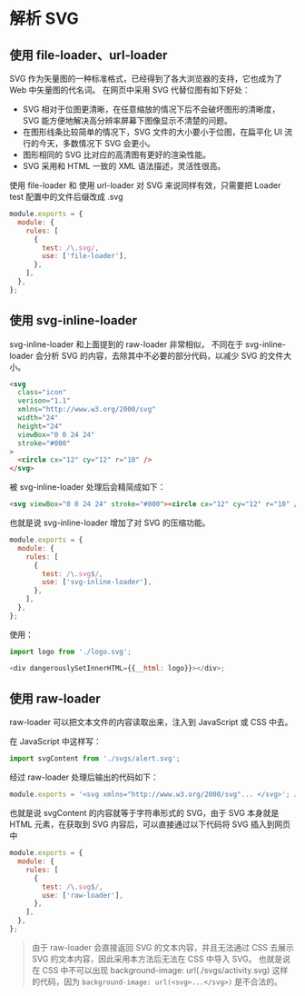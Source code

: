 # 解析 SVG

## 使用 file-loader、url-loader

SVG 作为矢量图的一种标准格式，已经得到了各大浏览器的支持，它也成为了 Web 中矢量图的代名词。 在网页中采用 SVG 代替位图有如下好处：

- SVG 相对于位图更清晰，在任意缩放的情况下后不会破坏图形的清晰度，SVG 能方便地解决高分辨率屏幕下图像显示不清楚的问题。
- 在图形线条比较简单的情况下，SVG 文件的大小要小于位图，在扁平化 UI 流行的今天，多数情况下 SVG 会更小。
- 图形相同的 SVG 比对应的高清图有更好的渲染性能。
- SVG 采用和 HTML 一致的 XML 语法描述，灵活性很高。

使用 file-loader 和 使用 url-loader 对 SVG 来说同样有效，只需要把 Loader test 配置中的文件后缀改成 .svg

```js
module.exports = {
  module: {
    rules: [
      {
        test: /\.svg/,
        use: ['file-loader'],
      },
    ],
  },
};
```

## 使用 svg-inline-loader

svg-inline-loader 和上面提到的 raw-loader 非常相似， 不同在于 svg-inline-loader 会分析 SVG 的内容，去除其中不必要的部分代码，以减少 SVG 的文件大小。

```html
<svg
  class="icon"
  verison="1.1"
  xmlns="http://www.w3.org/2000/svg"
  width="24"
  height="24"
  viewBox="0 0 24 24"
  stroke="#000"
>
  <circle cx="12" cy="12" r="10" />
</svg>
```

被 svg-inline-loader 处理后会精简成如下：

```html
<svg viewBox="0 0 24 24" stroke="#000"><circle cx="12" cy="12" r="10" /></svg>
```

也就是说 svg-inline-loader 增加了对 SVG 的压缩功能。

```js
module.exports = {
  module: {
    rules: [
      {
        test: /\.svg$/,
        use: ['svg-inline-loader'],
      },
    ],
  },
};
```

使用：

```js
import logo from './logo.svg';

<div dangerouslySetInnerHTML={{__html: logo}}></div>;
```

## 使用 raw-loader

raw-loader 可以把文本文件的内容读取出来，注入到 JavaScript 或 CSS 中去。

在 JavaScript 中这样写：

```js
import svgContent from './svgs/alert.svg';
```

经过 raw-loader 处理后输出的代码如下：

```js
module.exports = '<svg xmlns="http://www.w3.org/2000/svg"... </svg>'; // 末尾省略 SVG 内容
```

也就是说 svgContent 的内容就等于字符串形式的 SVG，由于 SVG 本身就是 HTML 元素，在获取到 SVG 内容后，可以直接通过以下代码将 SVG 插入到网页中

```js
module.exports = {
  module: {
    rules: [
      {
        test: /\.svg$/,
        use: ['raw-loader'],
      },
    ],
  },
};
```

> 由于 raw-loader 会直接返回 SVG 的文本内容，并且无法通过 CSS 去展示 SVG 的文本内容，因此采用本方法后无法在 CSS 中导入 SVG。 也就是说在 CSS 中不可以出现 background-image: url(./svgs/activity.svg) 这样的代码，因为 `background-image: url(<svg>...</svg>)` 是不合法的。
